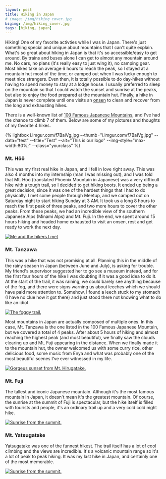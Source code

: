 ```yaml
---
layout: post
title: Hiking in Japan
# image: /img/hiking_cover.jpg
bigimg: /img/hiking_cover.jpg
tags: [hiking, japan]
---
```


Hiking! One of my favorite activties while I was in Japan. There's just something special and unique about mountains that I can't quite explain. What's so great about hiking in Japan is that it's so accessible/easy to get around. By trains and buses alone I can get to almost any mountain around me. No cars, no plans (it's really easy to just wing it), no camping gear. Most hikes take on average 6 hours to reach the peak, so I stayed at a mountain hut most of the time, or camped out when I was lucky enough to meet nice strangers. Even then, it is totally possible to do day-hikes without having to spend money to stay at a lodge house. I usually preferred to sleep on the mountain so that I could watch the sunset and sunrise at the peaks, but also to enjoy the food prepared at the mountain hut. Finally, a hike in Japan is never complete until one visits an [onsen][onsen] to clean and recover from the long and exhausting hikes.

There is a well-known list of [100 Famous Japanese Mountains][famous-mountains], and I've had the chance to climb 7 of them. Below are some of my pictures and thoughts of my favorite 4 hikes.

{% lightbox i.imgur.com/f7BaIVg.jpg --thumb="i.imgur.com/f7BaIVg.jpg" --data="test" --title="Test" --alt="This is our logo" --img-style="max-width:80%;" --class="yourclass" %}

### Mt. Hōō

This was my first real hike in Japan, and I fell in love right away. This was also 4 months into my internship (man I was missing out), and I was told that Mt. Hōō (translated Phoenix Mountain in Japanese) was a very difficult hike with a tough trail, so I decided to get hiking boots. It ended up being a great decision, since it was one of the hardest things that I had to do physically. I met some people through Meetup, and we camped out on Saturday night to start hiking Sunday at 3 AM. It took us a long 8 hours to reach the first peak of three peaks, and two more hours to cover the other peaks. From these peaks, we had an incredible view of the southern Japanese Alps (Minami Alps) and Mt. Fuji. In the end, we spent around 15 hours hiking and headed home exhausted to visit an onsen, rest and get ready to work the next day.

<a href="//i.imgur.com/sTilJjl.jpg" data-lightbox="mt-hoo" data-title="Me and the hikers I met">
  <img src="//i.imgur.com/sTilJjl.jpg" title="Me and the hikers I met">
</a>
<a href="//i.imgur.com/f7BaIVg.jpg" data-lightbox="mt-hoo" data-title="Top of the mountain">
</a>
<a href="//i.imgur.com/nElni6u.jpg" data-lightbox="mt-hoo" data-title="Waterfall we saw on the way up">
</a>
<a href="//i.imgur.com/Tkx4xYJ.jpg" data-lightbox="mt-hoo" data-title="The first peak is the most impressive one">
</a>
<a href="//i.imgur.com/fFw3iAq.jpg" data-lightbox="mt-hoo" data-title="Statues that were carried to the top of the mountain">
</a>

### Mt. Tanzawa

This was a hike that was not promising at all. Planning this in the middle of the rainy season in Japan (between June and July), is asking for trouble. My friend's supervisor suggested her to go see a museum instead, and for the first four hours of the hike I was doubting if it was a good idea to do it. At the start of the trail, it was raining, we could barely see anything because of the fog, and there were signs warning us about leeches which we should have paid more attention to. Somehow, I found a leech stuck to my stomach (I have no clue how it got there) and just stood there not knowing what to do like an idiot.

<a href="//i.imgur.com/EoAEJ8G.jpg" data-lightbox="mt-tanzawa" data-title="The foggy trail.">
  <img src="//i.imgur.com/EoAEJ8G.jpg" title="The foggy trail.">
</a>

Most mountains in Japan are actually composed of multiple ones. In this case, Mt. Tanzawa is the one listed in the 100 Famous Japanese Mountain, but we covered a total of 4 peaks. After about 5 hours of hiking and almost reaching the highest peak (and most beautiful), we finally saw the clouds clearing up and Mt. Fuji appearing in the distance. When we finally made it to the mountain hut, the owner welcomed us with some curry rice, other delicious food, some music from Enya and what was probably one of the most beautiful scenes I've ever witnessed in my life.

<a href="//i.imgur.com/zIqynNx.jpg" data-lightbox="mt-tanzawa" data-title="Gorgeus sunset from Mt. Hirugatake">
  <img src="//i.imgur.com/zIqynNx.jpg" title="Gorgeus sunset from Mt. Hirugatake.">
</a>
<a href="//i.imgur.com/PYMnUq6.jpg" data-lightbox="mt-tanzawa" data-title="Gorgeus sunset from Mt. Hirugatake">
</a>
<a href="//i.imgur.com/Ie1QBF9.jpg" data-lightbox="mt-tanzawa" data-title="Gorgeus sunset from Mt. Hirugatake">
</a>
<a href="//i.imgur.com/rmlLEUV.jpg" data-lightbox="mt-tanzawa" data-title="Sunset from Mt. Hirugatake">
</a>
<a href="//i.imgur.com/ZaHH8Sg.jpg" data-lightbox="mt-tanzawa" data-title="Tanzawa Mountains valley.">
</a>


### Mt. Fuji

The tallest and iconic Japanese mountain. Although it's the most famous mountain in Japan, it doesn't mean it's the greatest mountain. Of course, the sunrise at the summit of Fuji is spectacular, but the hike itself is filled with tourists and people, it's an ordinary trail up and a very cold cold night hike.

<a href="//i.imgur.com/Pz5MzuS.jpg" data-lightbox="mt-fuji" data-title="Headlights from the night hikers trying to reach the summit">
</a>
<a href="//i.imgur.com/w9wH23Q.jpg" data-lightbox="mt-fuji" data-title="Sunrise from the summit.">
  <img src="//i.imgur.com/w9wH23Q.jpg" title="Sunrise from the summit.">
</a>
<a href="//i.imgur.com/cG59chd.jpg" data-lightbox="mt-fuji" data-title="The other side of the summit.">
</a>
<a href="//i.imgur.com/OtNsjyv.jpg" data-lightbox="mt-fuji" data-title="The entrance to the Gotemba trail to go back home.">
</a>
<a href="//i.imgur.com/W59L0nK.jpg" data-lightbox="mt-fuji" data-title="It's really packed up there.">
</a>
<a href="//i.imgur.com/6cMSoko.jpg" data-lightbox="mt-fuji" data-title="Going down the Gotemba trail">
</a>
<a href="//i.imgur.com/Z76tsaW.jpg" data-lightbox="mt-fuji" data-title="Dust trail from running down Gotemba">
</a>
<a href="//i.imgur.com/VQZKIfI.jpg" data-lightbox="mt-fuji" data-title="Mt. Fuji from the Gotemba trail">
</a>

### Mt. Yatsugatake

Yatsugatake was one of the funnest hikest. The trail itself has a lot of cool climbing and the views are incredible. It's a volcanic mountain range so it's a lot of peak to peak hiking. It was my last hike in Japan, and certainly one of the most memorable.

<a href="//i.imgur.com/yEVRAAB.jpg" data-lightbox="mt-yatsu" data-title="View of the mountain hut from Mt. Akadake.">
  <img src="//i.imgur.com/yEVRAAB.jpg" title="Sunrise from the summit.">
</a>
<a href="//i.imgur.com/5gNAvLd.jpg" data-lightbox="mt-yatsu" data-title="View of the clouds from Akadake">
</a>
<a href="//i.imgur.com/1Meh380.jpg" data-lightbox="mt-yatsu" data-title="The ridge towards Akadake">
</a>
<a href="//i.imgur.com/NBxjDkd.jpg" data-lightbox="mt-yatsu" data-title="Above the clouds">
</a>
<a href="//i.imgur.com/tc3W0NV.jpg" data-lightbox="mt-yatsu" data-title="Scary part of the hike">
</a>
<a href="//i.imgur.com/nu7ICLd.jpg" data-lightbox="mt-yatsu" data-title="Cliff on the way down">
</a>

[onsen]:       https://en.ikipedia.org/wiki/Onsen
[jekyll]:      http://jekyllrb.com
[jekyll-gh]:   https://github.com/jekyll/jekyll
[jekyll-help]: https://github.com/jekyll/jekyll-help
[highlight]:   https://highlightjs.org/
[lightbox]:    http://lokeshdhakar.com/projects/lightbox2/
[jekyll-archive]: https://github.com/jekyll/jekyll-archives
[famous-mountains]: https://en.wikipedia.org/wiki/100_Famous_Japanese_Mountains
